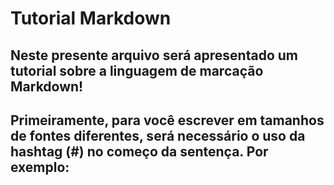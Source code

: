 # Tutorial Markdown
## Neste presente arquivo será apresentado um tutorial sobre a linguagem de marcação Markdown! 
## Primeiramente, para você escrever em tamanhos de fontes diferentes, será necessário o uso da hashtag (#) no começo da sentença. Por exemplo: 
# 


